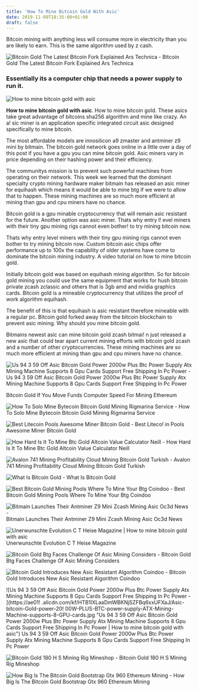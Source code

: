```yaml
---
title: 'How To Mine Bitcoin Gold With Asic'
date: 2019-11-09T18:35:00+01:00
draft: false
---
```


Bitcoin mining with anything less will consume more in electricity than you are likely to earn. This is the same algorithm used by z cash.

![Bitcoin Gold The Latest Bitcoin Fork Explained Ars Technica - ](https://cdn.arstechnica.net/wp-content/uploads/2017/11/400-oz-Gold-Bars-AB-01.jpg "Bitcoin Gold The Latest Bitcoin Fork Explained Ars Technica | How to mine bitcoin gold with asic") Bitcoin Gold The Latest Bitcoin Fork Explained Ars Technica

### Essentially its a computer chip that needs a power supply to run it.

![How to mine bitcoin gold with asic](https://cryptovest.com/images/thumbs/5bcdd7e59d2eeb2ba357d22e_700xauto.png "How to mine bitcoin gold with asic")

**How to mine bitcoin gold with asic**. How to mine bitcoin gold. These asics take great advantage of bitcoins sha256 algorithm and mine like crazy. An a! sic miner is an application specific integrated circuit asic designed specifically to mine bitcoin.

The most affordable models are innosilicon a9 zmaster and antminer z9 mini by bitmain. The bitcoin gold network goes online in a little over a day of this post if you have a gpu you can mine bitcoin gold. Asic miners vary in price depending on their hashing power and their efficiency.

The communitys mission is to prevent such powerful machines from operating on their network. This week we learned that the dominant specialty crypto mining hardware maker bitmain has released an asic miner for equihash which means it would be able to mine btg if we were to allow that to happen. These mining machines are so much more efficient at mining than gpu and cpu miners have no chance.

Bitcoin gold is a gpu minable cryptocurrency that will remain asic resistant for the future. Another option was asic miner. Thats why entry l! evel miners with their tiny gpu mining rigs cannot even bother! to try mining bitcoin now.

Thats why entry level miners with their tiny gpu mining rigs cannot even bother to try mining bitcoin now. Custom bitcoin asic chips offer performance up to 100x the capability of older systems have come to dominate the bitcoin mining industry. A video tutorial on how to mine bitcoin gold.

Initially bitcoin gold was based on equihash mining algorithm. So for bitcoin gold mining you could use the same equipment that works for hush bitcoin private zcash zclassic and others that is 3gb amd and nvidia graphics cards. Bitcoin gold is a mineable cryptocurrency that utilizes the proof of work algorithm equihash.

The benefit of this is that equihash is asic resistant therefore mineable with a regular pc. Bitcoin gold forked away from the bitcoin blockchain to prevent asic mining. Why should you mine bitcoin gold.

Bitmains newest asic can mine bitcoin gold zcash bitmai! n just released a new asic that could tear apart current mining efforts with bitcoin gold zcash and a number of other cryptocurrencies. These mining machines are so much more efficient at mining than gpu and cpu miners have no chance.

![Us 94 3 59 Off Asic Bitcoin Gold Power 2000w Plus Btc Power Supply Atx Mining Machine Supports 8 Gpu Cards Support Free Shipping In Pc Power - ](https://ae01.alicdn.com/kf/HTB14WfpiTtYBeNjy1Xdq6xXyVXaE/Asic-bitcoin-Gold-power-2000W-PLUS-BTC-power-supply-ATX-Mining-Machine-supports-8-GPU-cards.jpg_640x640.jpg "Us 94 3 59 Off Asic Bitcoin Gold Power 2000w Plus Btc Power Supply Atx Mining Machine Supports 8 Gpu Cards Support Free Shipping In Pc Power | How to mine bitcoin gold with asic") Us 94 3 59 Off Asic Bitcoin Gold Power 2000w Plus Btc Power Supply Atx Mining Machine Supports 8 Gpu Cards Support Free Shipping In Pc Power

Bitcoin Gold If You Move Funds Computer Speed For Mining Ethereum

![How To Solo Mine Bytecoin Bitcoin Gold Mining Rigmarina Service - ](https://i.ytimg.com/vi/LHp7QxKBxtw/maxresdefault.jpg "How To Solo Mine Bytecoin Bitcoin Gold Mining Rigmarina Service | How to mine bitcoin gold with asic") How To Solo Mine Bytecoin Bitcoin Gold Mining Rigmarina Service

![Best Litecoin Pools Awesome Miner Bitcoin Gold - ](https://i.pinimg.com/736x/c3/be/19/c3be192da2c2be490c2ed151b2d5376b--clouds-bit.jpg "Best Litecoin Pools Awesome Miner Bitcoin Gold | How to mine bitcoin gold with asic") Best Liteco! in Pools Awesome Miner Bitcoin Gold

![How Hard Is It To Mine Btc Gold Altcoin Value Calculator Neill - ](https://www.moneyweb.co.za/wp-content/uploads/mineweb/2015/11/btc-gold.png?x14466 "How Hard Is It To Mine Btc Gold Altcoin Value Calculator Neill | How to mine bitcoin gold with asic") How Hard Is It To Mine Btc Gold Altcoin Value Calculator Neill

![Avalon 741 Mining Profitability Cloud Mining Bitcoin Gold Turkish - ](https://www.bitmart.co.za/wp-content/uploads/2017/08/Avalon-741-3-600x600.jpg "Avalon 741 Mining Profitability Cloud Mining Bitcoin Gold Turkish | How to mine bitcoin gold with asic") Avalon 741 Mining Profitability Cloud Mining Bitcoin Gold Turkish

![What Is Bitcoin Gold - ](https://coincentral.com/wp-content/uploads/2019/07/Prices-of-Bitcoin-Miners-in-China-have-More-Than-Doubled.png "What Is Bitcoin Gold | Ho!   w to mine bitcoin gold with asic") What Is Bitcoin Gold

![Best Bitcoin Gold Mining Pools Where To Mine Your Btg Coindoo - ](https://coindoo.com/wp-content/uploads/2019/02/bitcoin-gold-mining-pools.jpg "Best Bitcoin Gold Mining Pools Where To Mine Your Btg Coindoo | How to mine bitcoin gold with asic") Best Bitcoin Gold Mining Pools Where To Mine Your Btg Coindoo

![Bitmain Launches Their Antminer Z9 Mini Zcash Mining Asic Oc3d News - ](https://overclock3d.net/gfx/articles/2018/05/04082303555l.jpg "Bitmain Launches Their Antminer Z9 Mini Zcash Mining Asic Oc3d News | How to mine bitcoin gold with asic") Bitmain Launches Their Antminer Z9 Mini Zcash Mining Asic Oc3d News

![](https://www.heise.de/select/ct/2018/16/1533344664184827/contentimages/image-1531896150938902.jpg "Unerwunschte Evolution C T Heise Magazine | How to mine bitcoin gold with asic") Unerwunschte Evolution C T Heise Magazine

![Bitcoin Gold Btg Faces Challenge Of Asic Mining Considers - ](https://cryptovest.com/images/thumbs/5bcdd7fade25362add4a78a2_700xauto.png "Bitcoin Gold Btg Faces Challenge Of Asic Mining Considers | How to mine bitcoin gold with asic") Bitcoin Gold Btg Faces Challenge Of Asic Mining Considers

![Bitcoin Gold Introduces New Asic Resistant Algorithm Coindoo - ](https://coindoo.com/wp-content/uploads/2018/07/fork-3463170_1920-e1530784711935.jpg "Bitcoin Gold Introduces New Asic Resistant Algorithm Coindoo | How to mine bitcoin gold with asic") Bitcoin Gold Introduces New Asic Resistant Algorithm Coindoo

![Us 94 3 59 Off Asic Bitcoin Gold Power 2000w Plus Btc Power Supply Atx Mining Machine Supports 8 Gpu Cards Support Free Shipping In Pc Power - ](https://ae01!   .alicdn.com/kf/HTB1lXLaaDmWBKNjSZFBq6xxUFXaJ/Asic-bitcoin-Gold-power-20!   00W-PLUS-BTC-power-supply-ATX-Mining-Machine-supports-8-GPU-cards.jpg "Us 94 3 59 Off Asic Bitcoin Gold Power 2000w Plus Btc Power Supply Atx Mining Machine Supports 8 Gpu Cards Support Free Shipping In Pc Power | How to mine bitcoin gold with asic") Us 94 3 59 Off Asic Bitcoin Gold Power 2000w Plus Btc Power Supply Atx Mining Machine Supports 8 Gpu Cards Support Free Shipping In Pc Power

![Bitcoin Gold 180 H S Mining Rig Mineshop - ](https://mineshop.eu/wp-content/uploads/2017/06/6xgpu-mining-rig-open-air-frame2.png "Bitcoin Gold 180 H S Mining Rig Mineshop | How to mine bitcoin gold with asic") Bitcoin Gold 180 H S Mining Rig Mineshop

![How Big Is The Bitcoin Gold Bootstrap Gtx 960 Ethereum Mining - ](http://i.imgur.com/dxhywu7.png "How Big Is The Bitcoin Gold Bootstrap Gtx 960 Ethereum Mining | How to mine bitcoin gold with asic") How Big Is The Bitcoin Gold Bootstrap Gtx 960 Ethereum Mining